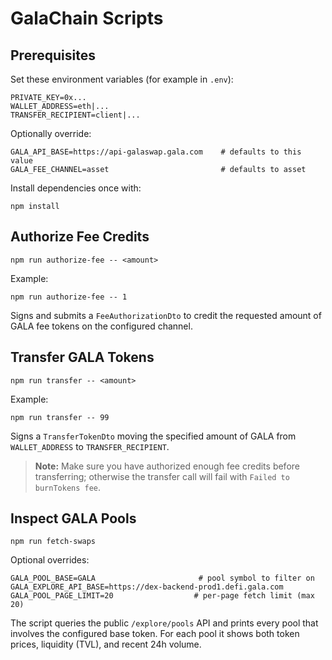 # GalaChain Scripts

## Prerequisites

Set these environment variables (for example in `.env`):

```
PRIVATE_KEY=0x...
WALLET_ADDRESS=eth|...
TRANSFER_RECIPIENT=client|...
```

Optionally override:

```
GALA_API_BASE=https://api-galaswap.gala.com    # defaults to this value
GALA_FEE_CHANNEL=asset                         # defaults to asset
```

Install dependencies once with:

```
npm install
```

## Authorize Fee Credits

```
npm run authorize-fee -- <amount>
```

Example:

```
npm run authorize-fee -- 1
```

Signs and submits a `FeeAuthorizationDto` to credit the requested amount of GALA fee tokens on the configured channel.

## Transfer GALA Tokens

```
npm run transfer -- <amount>
```

Example:

```
npm run transfer -- 99
```

Signs a `TransferTokenDto` moving the specified amount of GALA from `WALLET_ADDRESS` to `TRANSFER_RECIPIENT`.

> **Note:** Make sure you have authorized enough fee credits before transferring; otherwise the transfer call will fail with `Failed to burnTokens fee`.

## Inspect GALA Pools

```
npm run fetch-swaps
```

Optional overrides:

```
GALA_POOL_BASE=GALA                       # pool symbol to filter on
GALA_EXPLORE_API_BASE=https://dex-backend-prod1.defi.gala.com
GALA_POOL_PAGE_LIMIT=20                  # per-page fetch limit (max 20)
```

The script queries the public `/explore/pools` API and prints every pool that involves the configured base token. For each pool it shows both token prices, liquidity (TVL), and recent 24h volume.
